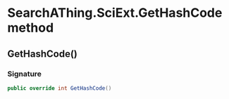 # SearchAThing.SciExt.GetHashCode method
## GetHashCode()
### Signature
```csharp
public override int GetHashCode()
```
